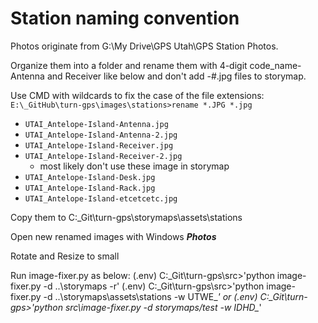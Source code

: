 # Station naming convention

Photos originate from G:\My Drive\GPS Utah\GPS Station Photos.

Organize them into a folder and rename them with 4-digit code_name-Antenna and Receiver like below and don't add -#.jpg files to storymap.

Use CMD with wildcards to fix the case of the file extensions:
``E:\_GitHub\turn-gps\images\stations>rename *.JPG *.jpg``

- `UTAI_Antelope-Island-Antenna.jpg`
- `UTAI_Antelope-Island-Antenna-2.jpg`
- `UTAI_Antelope-Island-Receiver.jpg`
- `UTAI_Antelope-Island-Receiver-2.jpg`
  - most likely don't use these image in storymap
- `UTAI_Antelope-Island-Desk.jpg`
- `UTAI_Antelope-Island-Rack.jpg`
- `UTAI_Antelope-Island-etcetcetc.jpg`

Copy them to C:\_Git\turn-gps\storymaps\assets\stations

Open new renamed images with Windows _**Photos**_

Rotate and Resize to small

Run image-fixer.py as below:
(.env) C:\_Git\turn-gps\src>'python image-fixer.py -d ..\storymaps -r'
(.env) C:\_Git\turn-gps\src>'python image-fixer.py -d ..\storymaps\assets\stations -w UTWE_*'
or
(.env) C:\_Git\turn-gps>'python src\image-fixer.py -d storymaps/test -w IDHD_*'
